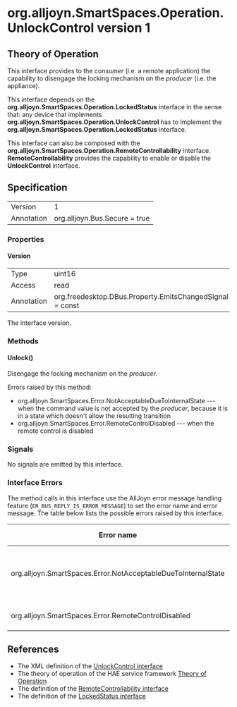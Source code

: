 # org.alljoyn.SmartSpaces.Operation.UnlockControl version 1

## Theory of Operation

This interface provides to the _consumer_ (i.e. a remote application) the
capability to disengage the locking mechanism on the _producer_ (i.e. the appliance).

This interface depends on the **org.alljoyn.SmartSpaces.Operation.LockedStatus** interface
in the sense that: any device that implements
**org.alljoyn.SmartSpaces.Operation.UnlockControl** has to implement the
**org.alljoyn.SmartSpaces.Operation.LockedStatus** interface.

This interface can also be composed with the **org.alljoyn.SmartSpaces.Operation.RemoteControllability**
interface. **RemoteControllability** provides the capability to enable or disable
the **UnlockControl** interface.

## Specification

|                       |                                                                       |
|-----------------------|-----------------------------------------------------------------------|
| Version               | 1                                                                     |
| Annotation            | org.alljoyn.Bus.Secure = true                                         |


### Properties

#### Version

|                       |                                                                       |
|-----------------------|-----------------------------------------------------------------------|
| Type                  | uint16                                                                |
| Access                | read                                                                  |
| Annotation            | org.freedesktop.DBus.Property.EmitsChangedSignal = const              |

The interface version.


### Methods

#### Unlock()

Disengage the locking mechanism on the _producer_.

Errors raised by this method:

* org.alljoyn.SmartSpaces.Error.NotAcceptableDueToInternalState --- when the
  command value is not accepted by the _producer_, because it is in a state
  which doesn't allow the resulting transition
* org.alljoyn.SmartSpaces.Error.RemoteControlDisabled --- when the remote
  control is disabled


### Signals

No signals are emitted by this interface.

### Interface Errors

The method calls in this interface use the AllJoyn error message handling
feature (`ER_BUS_REPLY_IS_ERROR_MESSAGE`) to set the error name and error
message. The table below lists the possible errors raised by this interface.

| Error name                                                    | Error message                                     |
|---------------------------------------------------------------|---------------------------------------------------|
| org.alljoyn.SmartSpaces.Error.NotAcceptableDueToInternalState | The value is not acceptable due to internal state |
| org.alljoyn.SmartSpaces.Error.RemoteControlDisabled           | Remote control disabled                           |


## References

  * The XML definition of the [UnlockControl interface](UnlockControl-v1.xml)
  * The theory of operation of the HAE service framework [Theory of Operation](/org.alljoyn.SmartSpaces/theory-of-operation-v2)
  * The definition of the [RemoteControllability interface](RemoteControllability-v1)
  * The definition of the [LockedStatus interface](LockedStatus-v1)
